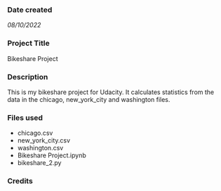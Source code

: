 ### Date created
*08/10/2022*

### Project Title
Bikeshare Project

### Description
This is my bikeshare project for Udacity. It calculates statistics from the data in the chicago, new_york_city and washington files.

### Files used
* chicago.csv
* new_york_city.csv
* washington.csv
* Bikeshare Project.ipynb
* bikeshare_2.py

### Credits
